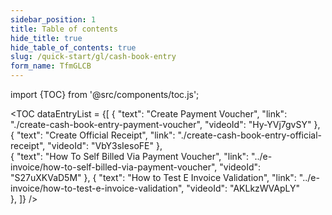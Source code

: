 ```yaml
---
sidebar_position: 1
title: Table of contents
hide_title: true
hide_table_of_contents: true
slug: /quick-start/gl/cash-book-entry 
form_name: TfmGLCB 
---
```


import {TOC} from '@src/components/toc.js';

<TOC
dataEntryList = {[
{
  "text": "Create Payment Voucher", 
  "link": "./create-cash-book-entry-payment-voucher",
  "videoId": "Hy-YVj7gvSY"
},  
{
  "text": "Create Official Receipt", 
  "link": "./create-cash-book-entry-official-receipt",
  "videoId": "VbY3sIesoFE"
},  
{
  "text": "How To Self Billed Via Payment Voucher", 
  "link": "../e-invoice/how-to-self-billed-via-payment-voucher",
  "videoId": "S27uXKVaD5M"
},
{
  "text": "How to Test E Invoice Validation", 
  "link": "../e-invoice/how-to-test-e-invoice-validation",
  "videoId": "AKLkzWVApLY"      
}, 
]}
/>
